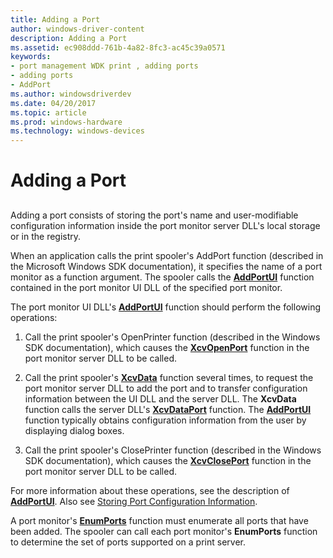 ```yaml
---
title: Adding a Port
author: windows-driver-content
description: Adding a Port
ms.assetid: ec908ddd-761b-4a82-8fc3-ac45c39a0571
keywords:
- port management WDK print , adding ports
- adding ports
- AddPort
ms.author: windowsdriverdev
ms.date: 04/20/2017
ms.topic: article
ms.prod: windows-hardware
ms.technology: windows-devices
---
```


# Adding a Port


## <a href="" id="ddk-adding-a-port-gg"></a>


Adding a port consists of storing the port's name and user-modifiable configuration information inside the port monitor server DLL's local storage or in the registry.

When an application calls the print spooler's AddPort function (described in the Microsoft Windows SDK documentation), it specifies the name of a port monitor as a function argument. The spooler calls the [**AddPortUI**](https://msdn.microsoft.com/library/windows/hardware/ff545026) function contained in the port monitor UI DLL of the specified port monitor.

The port monitor UI DLL's [**AddPortUI**](https://msdn.microsoft.com/library/windows/hardware/ff545026) function should perform the following operations:

1.  Call the print spooler's OpenPrinter function (described in the Windows SDK documentation), which causes the [**XcvOpenPort**](https://msdn.microsoft.com/library/windows/hardware/ff564259) function in the port monitor server DLL to be called.

2.  Call the print spooler's [**XcvData**](https://msdn.microsoft.com/library/windows/hardware/ff564255) function several times, to request the port monitor server DLL to add the port and to transfer configuration information between the UI DLL and the server DLL. The **XcvData** function calls the server DLL's [**XcvDataPort**](https://msdn.microsoft.com/library/windows/hardware/ff564258) function. The [**AddPortUI**](https://msdn.microsoft.com/library/windows/hardware/ff545026) function typically obtains configuration information from the user by displaying dialog boxes.

3.  Call the print spooler's ClosePrinter function (described in the Windows SDK documentation), which causes the [**XcvClosePort**](https://msdn.microsoft.com/library/windows/hardware/ff564254) function in the port monitor server DLL to be called.

For more information about these operations, see the description of [**AddPortUI**](https://msdn.microsoft.com/library/windows/hardware/ff545026). Also see [Storing Port Configuration Information](storing-port-configuration-information.md).

A port monitor's [**EnumPorts**](https://msdn.microsoft.com/library/windows/hardware/ff548754) function must enumerate all ports that have been added. The spooler can call each port monitor's **EnumPorts** function to determine the set of ports supported on a print server.

 

 




